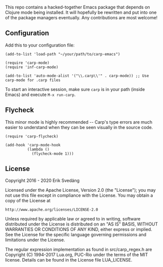 This repo contains a hacked-together Emacs package that depends on Clojure mode being installed.
It will hopefully be rewritten and put into one of the package managers eventually. Any contributions are most welcome!

## Configuration

Add this to your configuration file:

```emacs-lisp
(add-to-list 'load-path "~/your/path/to/carp-emacs")

(require 'carp-mode)
(require 'inf-carp-mode)

(add-to-list 'auto-mode-alist '("\\.carp\\'" . carp-mode)) ;; Use carp-mode for .carp files
```

To start an interactive session, make sure `carp` is in your path (inside Emacs) and execute `M-x run-carp`.

## Flycheck

This minor mode is highly recommended -- Carp's type errors are much easier to understand when they can be seen visually in the source code.

```
(require 'carp-flycheck)

(add-hook 'carp-mode-hook
          (lambda ()
            (flycheck-mode 1)))
```



## License

Copyright 2016 - 2020 Erik Svedäng

Licensed under the Apache License, Version 2.0 (the "License");
you may not use this file except in compliance with the License.
You may obtain a copy of the License at

    http://www.apache.org/licenses/LICENSE-2.0

Unless required by applicable law or agreed to in writing, software
distributed under the License is distributed on an "AS IS" BASIS,
WITHOUT WARRANTIES OR CONDITIONS OF ANY KIND, either express or implied.
See the License for the specific language governing permissions and
limitations under the License.

The regular expression implementation as found in src/carp_regex.h are
Copyright (C) 1994-2017 Lua.org, PUC-Rio under the terms of the MIT license.
Details can be found in the License file LUA_LICENSE.
